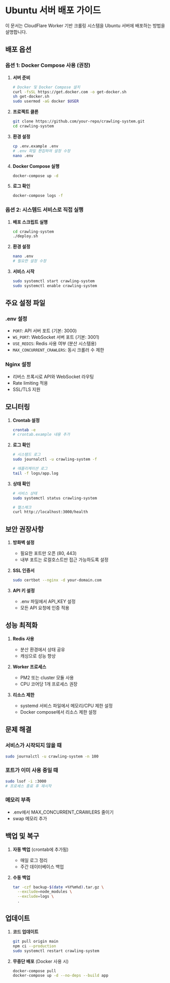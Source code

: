 # Ubuntu 서버 배포 가이드

이 문서는 CloudFlare Worker 기반 크롤링 시스템을 Ubuntu 서버에 배포하는 방법을 설명합니다.

## 배포 옵션

### 옵션 1: Docker Compose 사용 (권장)

1. **서버 준비**
   ```bash
   # Docker 및 Docker Compose 설치
   curl -fsSL https://get.docker.com -o get-docker.sh
   sh get-docker.sh
   sudo usermod -aG docker $USER
   ```

2. **프로젝트 클론**
   ```bash
   git clone https://github.com/your-repo/crawling-system.git
   cd crawling-system
   ```

3. **환경 설정**
   ```bash
   cp .env.example .env
   # .env 파일 편집하여 설정 수정
   nano .env
   ```

4. **Docker Compose 실행**
   ```bash
   docker-compose up -d
   ```

5. **로그 확인**
   ```bash
   docker-compose logs -f
   ```

### 옵션 2: 시스템드 서비스로 직접 실행

1. **배포 스크립트 실행**
   ```bash
   cd crawling-system
   ./deploy.sh
   ```

2. **환경 설정**
   ```bash
   nano .env
   # 필요한 설정 수정
   ```

3. **서비스 시작**
   ```bash
   sudo systemctl start crawling-system
   sudo systemctl enable crawling-system
   ```

## 주요 설정 파일

### .env 설정
- `PORT`: API 서버 포트 (기본: 3000)
- `WS_PORT`: WebSocket 서버 포트 (기본: 3001)
- `USE_REDIS`: Redis 사용 여부 (분산 시스템용)
- `MAX_CONCURRENT_CRAWLERS`: 동시 크롤러 수 제한

### Nginx 설정
- 리버스 프록시로 API와 WebSocket 라우팅
- Rate limiting 적용
- SSL/TLS 지원

## 모니터링

1. **Crontab 설정**
   ```bash
   crontab -e
   # crontab.example 내용 추가
   ```

2. **로그 확인**
   ```bash
   # 시스템드 로그
   sudo journalctl -u crawling-system -f
   
   # 애플리케이션 로그
   tail -f logs/app.log
   ```

3. **상태 확인**
   ```bash
   # 서비스 상태
   sudo systemctl status crawling-system
   
   # 헬스체크
   curl http://localhost:3000/health
   ```

## 보안 권장사항

1. **방화벽 설정**
   - 필요한 포트만 오픈 (80, 443)
   - 내부 포트는 로컬호스트만 접근 가능하도록 설정

2. **SSL 인증서**
   ```bash
   sudo certbot --nginx -d your-domain.com
   ```

3. **API 키 설정**
   - .env 파일에서 API_KEY 설정
   - 모든 API 요청에 인증 적용

## 성능 최적화

1. **Redis 사용**
   - 분산 환경에서 상태 공유
   - 캐싱으로 성능 향상

2. **Worker 프로세스**
   - PM2 또는 cluster 모듈 사용
   - CPU 코어당 1개 프로세스 권장

3. **리소스 제한**
   - systemd 서비스 파일에서 메모리/CPU 제한 설정
   - Docker compose에서 리소스 제한 설정

## 문제 해결

### 서비스가 시작되지 않을 때
```bash
sudo journalctl -u crawling-system -n 100
```

### 포트가 이미 사용 중일 때
```bash
sudo lsof -i :3000
# 프로세스 종료 후 재시작
```

### 메모리 부족
- .env에서 MAX_CONCURRENT_CRAWLERS 줄이기
- swap 메모리 추가

## 백업 및 복구

1. **자동 백업** (crontab에 추가됨)
   - 매일 로그 정리
   - 주간 데이터베이스 백업

2. **수동 백업**
   ```bash
   tar -czf backup-$(date +%Y%m%d).tar.gz \
     --exclude=node_modules \
     --exclude=logs \
     .
   ```

## 업데이트

1. **코드 업데이트**
   ```bash
   git pull origin main
   npm ci --production
   sudo systemctl restart crawling-system
   ```

2. **무중단 배포** (Docker 사용 시)
   ```bash
   docker-compose pull
   docker-compose up -d --no-deps --build app
   ```
